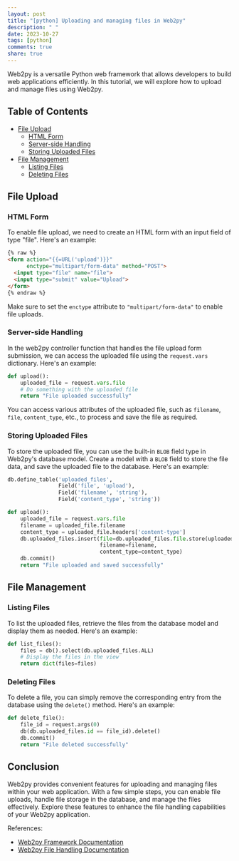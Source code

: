 ```yaml
---
layout: post
title: "[python] Uploading and managing files in Web2py"
description: " "
date: 2023-10-27
tags: [python]
comments: true
share: true
---
```


Web2py is a versatile Python web framework that allows developers to build web applications efficiently. In this tutorial, we will explore how to upload and manage files using Web2py.

## Table of Contents
- [File Upload](#file-upload)
  - [HTML Form](#html-form)
  - [Server-side Handling](#server-side-handling)
  - [Storing Uploaded Files](#storing-uploaded-files)
- [File Management](#file-management)
  - [Listing Files](#listing-files)
  - [Deleting Files](#deleting-files)

## File Upload

### HTML Form

To enable file upload, we need to create an HTML form with an input field of type "file". Here's an example:

```html
{% raw %}
<form action="{{=URL('upload')}}"
      enctype="multipart/form-data" method="POST">
  <input type="file" name="file">
  <input type="submit" value="Upload">
</form>
{% endraw %}
```

Make sure to set the `enctype` attribute to `"multipart/form-data"` to enable file uploads.

### Server-side Handling

In the web2py controller function that handles the file upload form submission, we can access the uploaded file using the `request.vars` dictionary. Here's an example:

```python
def upload():
    uploaded_file = request.vars.file
    # Do something with the uploaded file
    return "File uploaded successfully"
```

You can access various attributes of the uploaded file, such as `filename`, `file`, `content_type`, etc., to process and save the file as required.

### Storing Uploaded Files

To store the uploaded file, you can use the built-in `BLOB` field type in Web2py's database model. Create a model with a `BLOB` field to store the file data, and save the uploaded file to the database. Here's an example:

```python
db.define_table('uploaded_files',
                Field('file', 'upload'),
                Field('filename', 'string'),
                Field('content_type', 'string'))

def upload():
    uploaded_file = request.vars.file
    filename = uploaded_file.filename
    content_type = uploaded_file.headers['content-type']
    db.uploaded_files.insert(file=db.uploaded_files.file.store(uploaded_file.file),
                             filename=filename,
                             content_type=content_type)
    db.commit()
    return "File uploaded and saved successfully"
```

## File Management

### Listing Files

To list the uploaded files, retrieve the files from the database model and display them as needed. Here's an example:

```python
def list_files():
    files = db().select(db.uploaded_files.ALL)
    # Display the files in the view
    return dict(files=files)
```

### Deleting Files

To delete a file, you can simply remove the corresponding entry from the database using the `delete()` method. Here's an example:

```python
def delete_file():
    file_id = request.args(0)
    db(db.uploaded_files.id == file_id).delete()
    db.commit()
    return "File deleted successfully"
```

## Conclusion

Web2py provides convenient features for uploading and managing files within your web application. With a few simple steps, you can enable file uploads, handle file storage in the database, and manage the files effectively. Explore these features to enhance the file handling capabilities of your Web2py application.

References:
- [Web2py Framework Documentation](https://www.web2py.com/)
- [Web2py File Handling Documentation](https://www.web2py.com/books/default/chapter/29/09/files)